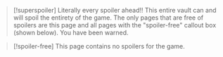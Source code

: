 > [!superspoiler] Literally every spoiler ahead!!
> This entire vault can and will spoil the entirety of the game. The only pages that are free of spoilers are this page and all pages with the "spoiler-free" callout box (shown below). You have been warned.

> [!spoiler-free]
> This page contains no spoilers for the game.
